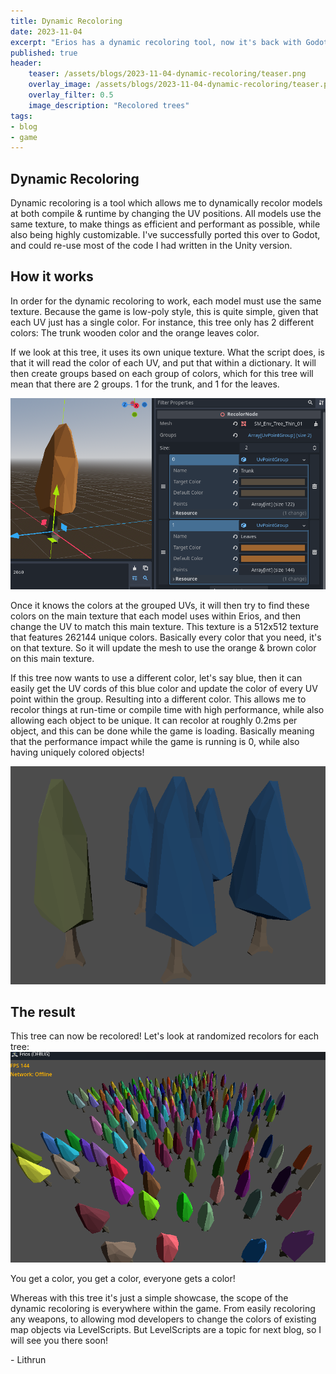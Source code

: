 ```yaml
---
title: Dynamic Recoloring
date: 2023-11-04
excerpt: "Erios has a dynamic recoloring tool, now it's back with Godot!"
published: true
header:
    teaser: /assets/blogs/2023-11-04-dynamic-recoloring/teaser.png
    overlay_image: /assets/blogs/2023-11-04-dynamic-recoloring/teaser.png
    overlay_filter: 0.5
    image_description: "Recolored trees"
tags:
- blog
- game
---
```


## Dynamic Recoloring

Dynamic recoloring is a tool which allows me to dynamically recolor models at both compile & runtime by changing the UV positions. All models use the same texture, to make things as efficient and performant as possible, while also being highly customizable. I've successfully ported this over to Godot, and could re-use most of the code I had written in the Unity version.

## How it works

In order for the dynamic recoloring to work, each model must use the same texture. Because the game is low-poly style, this is quite simple, given that each UV just has a single color. For instance, this tree only has 2 different colors: The trunk wooden color and the orange leaves color.

If we look at this tree, it uses its own unique texture. What the script does, is that it will read the color of each UV, and put that within a dictionary. It will then create groups based on each group of colors, which for this tree will mean that there are 2 groups. 1 for the trunk, and 1 for the leaves.

![Configured tree mesh](/assets/blogs/2023-11-04-dynamic-recoloring/tree.png)

Once it knows the colors at the grouped UVs, it will then try to find these colors on the main texture that each model uses within Erios, and then change the UV to match this main texture. This texture is a 512x512 texture that features 262144 unique colors. Basically every color that you need, it's on that texture. So it will update the mesh to use the orange & brown color on this main texture.

If this tree now wants to use a different color, let's say blue, then it can easily get the UV cords of this blue color and update the color of every UV point within the group. Resulting into a different color. This allows me to recolor things at run-time or compile time with high performance, while also allowing each object to be unique. It can recolor at roughly 0.2ms per object, and this can be done while the game is loading. Basically meaning that the performance impact while the game is running is 0, while also having uniquely colored objects!

![Blue tree](/assets/blogs/2023-11-04-dynamic-recoloring/showcase.png)

## The result

This tree can now be recolored! Let's look at randomized recolors for each tree:
![Random recolors](/assets/blogs/2023-11-04-dynamic-recoloring/teaser.png)

You get a color, you get a color, everyone gets a color!

Whereas with this tree it's just a simple showcase, the scope of the dynamic recoloring is everywhere within the game. From easily recoloring any weapons, to allowing mod developers to change the colors of existing map objects via LevelScripts. But LevelScripts are a topic for next blog, so I will see you there soon!

\- Lithrun